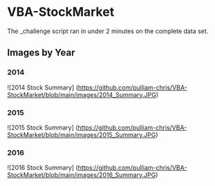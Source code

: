 # VBA-StockMarket

The _challenge script ran in under 2 minutes on the complete data set.

## Images by Year


### 2014
![2014 Stock Summary] (https://github.com/pulliam-chris/VBA-StockMarket/blob/main/images/2014_Summary.JPG)


### 2015
![2015 Stock Summary] (https://github.com/pulliam-chris/VBA-StockMarket/blob/main/images/2015_Summary.JPG)


### 2016
![2016 Stock Summary] (https://github.com/pulliam-chris/VBA-StockMarket/blob/main/images/2016_Summary.JPG)

